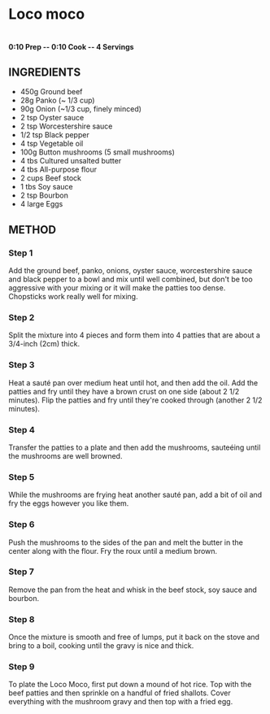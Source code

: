 # Loco moco
![]()
#### 0:10 Prep -- 0:10 Cook -- 4 Servings
## INGREDIENTS
* 450g Ground beef
* 28g Panko (~ 1/3 cup)
* 90g Onion (~1/3 cup, finely minced)
* 2 tsp	Oyster sauce
* 2 tsp Worcestershire sauce
* 1/2 tsp Black pepper
* 4 tsp Vegetable oil
* 100g Button mushrooms (5 small mushrooms)
* 4 tbs Cultured unsalted butter
* 4 tbs All-purpose flour
* 2 cups Beef stock
* 1 tbs Soy sauce
* 2 tsp Bourbon
* 4 large Eggs
## METHOD
### Step 1
Add the ground beef, panko, onions, oyster sauce, worcestershire sauce and black pepper to a bowl and mix until well combined, but don't be too aggressive with your mixing or it will make the patties too dense. Chopsticks work really well for mixing.
### Step 2
Split the mixture into 4 pieces and form them into 4 patties that are about a 3/4-inch (2cm) thick.
### Step 3
Heat a sauté pan over medium heat until hot, and then add the oil. Add the patties and fry until they have a brown crust on one side (about 2 1/2 minutes). Flip the patties and fry until they're cooked through (another 2 1/2 minutes).
### Step 4
Transfer the patties to a plate and then add the mushrooms, sauteéing until the mushrooms are well browned.
### Step 5
While the mushrooms are frying heat another sauté pan, add a bit of oil and fry the eggs however you like them.
### Step 6
Push the mushrooms to the sides of the pan and melt the butter in the center along with the flour. Fry the roux until a medium brown.
### Step 7
Remove the pan from the heat and whisk in the beef stock, soy sauce and bourbon.
### Step 8
Once the mixture is smooth and free of lumps, put it back on the stove and bring to a boil, cooking until the gravy is nice and thick.
### Step 9
To plate the Loco Moco, first put down a mound of hot rice. Top with the beef patties and then sprinkle on a handful of fried shallots. Cover everything with the mushroom gravy and then top with a fried egg.
